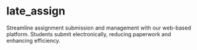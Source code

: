 # late_assign
Streamline assignment submission and management with our web-based platform. Students submit electronically, reducing paperwork and enhancing efficiency.
